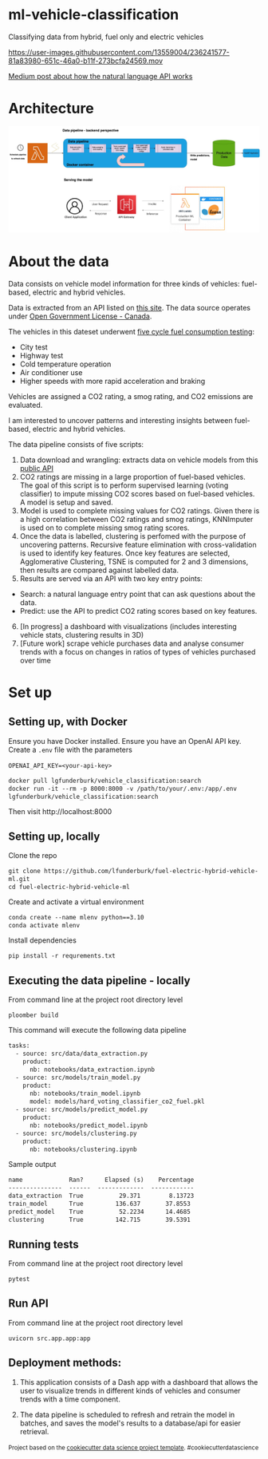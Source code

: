 ml-vehicle-classification
==============================

Classifying data from hybrid, fuel only and electric vehicles

https://user-images.githubusercontent.com/13559004/236241577-81a83980-651c-46a0-b11f-273bcfa24569.mov

[Medium post about how the natural language API works](https://medium.com/@lgutierrwr/leveraging-fastapi-openai-and-sqlalchemy-for-natural-language-sql-queries-89052547289f)

# Architecture

![](./docs/diagram-a.jpg)

# About the data

Data consists on vehicle model information for three kinds of vehicles: fuel-based, electric and hybrid vehicles. 

Data is extracted from an API listed on [this site](https://open.canada.ca/data/en/dataset/98f1a129-f628-4ce4-b24d-6f16bf24dd64). The data source operates under [Open Government License - Canada](http://open.canada.ca/en/open-government-licence-canada).

The vehicles in this dateset underwent [five cycle fuel consumption testing](https://natural-resources.canada.ca/energy-efficiency/transportation-alternative-fuels/fuel-consumption-guide/understanding-fuel-consumption-ratings/fuel-consumption-testing/21008):

* City test
* Highway test
* Cold temperature operation
* Air conditioner use
* Higher speeds with more rapid acceleration and braking

Vehicles are assigned a CO2 rating, a smog rating, and CO2 emissions are evaluated. 

I am interested to uncover patterns and interesting insights between fuel-based, electric and hybrid vehicles. 

The data pipeline consists of five scripts:

1. Data download and wrangling: extracts data on vehicle models from this [public API](https://open.canada.ca/data/api/action/package_show?id=98f1a129-f628-4ce4-b24d-6f16bf24dd64)
2. CO2 ratings are missing in a large proportion of fuel-based vehicles. The goal of this script is to perform supervised learning (voting classifier) to impute missing CO2 scores based on fuel-based vehicles. A model is setup and saved.
3. Model is used to complete missing values for CO2 ratings. Given there is a high correlation between CO2 ratings and smog ratings, KNNImputer is used on to complete missing smog rating scores.
4. Once the data is labelled, clustering is perfomed with the purpose of uncovering patterns. Recursive feature elimination with cross-validation is used to identify key features. Once key features are selected, Agglomerative Clustering, TSNE is computed for 2 and 3 dimensions, then results are compared against labelled data.
5. Results are served via an API with two key entry points:
* Search: a natural language entry point that can ask questions about the data.
* Predict: use the API to predict CO2 rating scores based on key features. 
6. [In progress] a dashboard with visualizations (includes interesting vehicle stats, clustering results in 3D)
7. [Future work] scrape vehicle purchases data and analyse consumer trends with a focus on changes in ratios of types of vehicles purchased over time

# Set up 

## Setting up, with Docker

Ensure you have Docker installed. Ensure you have an OpenAI API key. Create a `.env` file with the parameters

`OPENAI_API_KEY=<your-api-key>`

```
docker pull lgfunderburk/vehicle_classification:search
docker run -it --rm -p 8000:8000 -v /path/to/your/.env:/app/.env lgfunderburk/vehicle_classification:search
```

Then visit http://localhost:8000

## Setting up, locally

Clone the repo

```
git clone https://github.com/lfunderburk/fuel-electric-hybrid-vehicle-ml.git
cd fuel-electric-hybrid-vehicle-ml
```

Create and activate a virtual environment

```
conda create --name mlenv python==3.10
conda activate mlenv
```

Install dependencies

```
pip install -r requrements.txt
```

## Executing the data pipeline - locally

From command line at the project root directory level

```
ploomber build
```

This command will execute the following data pipeline

```
tasks:
  - source: src/data/data_extraction.py
    product:
      nb: notebooks/data_extraction.ipynb
  - source: src/models/train_model.py
    product:
      nb: notebooks/train_model.ipynb
      model: models/hard_voting_classifier_co2_fuel.pkl
  - source: src/models/predict_model.py
    product:
      nb: notebooks/predict_model.ipynb
  - source: src/models/clustering.py
    product:
      nb: notebooks/clustering.ipynb
```

Sample output

```
name             Ran?      Elapsed (s)    Percentage
---------------  ------  -------------  ------------
data_extraction  True          29.371        8.13723
train_model      True         136.637       37.8553
predict_model    True          52.2234      14.4685
clustering       True         142.715       39.5391
```

## Running tests

From command line at the project root directory level

```
pytest
```

## Run API

From command line at the project root directory level

```
uvicorn src.app.app:app

```

## Deployment methods:

1. This application consists of a Dash app with a dashboard that allows the user to visualize trends in different kinds of vehicles and consumer trends with a time component. 

2. The data pipeline is scheduled to refresh and retrain the model in batches, and saves the model's results to a database/api for easier retrieval. 


<p><small>Project based on the <a target="_blank" href="https://drivendata.github.io/cookiecutter-data-science/">cookiecutter data science project template</a>. #cookiecutterdatascience</small></p>

